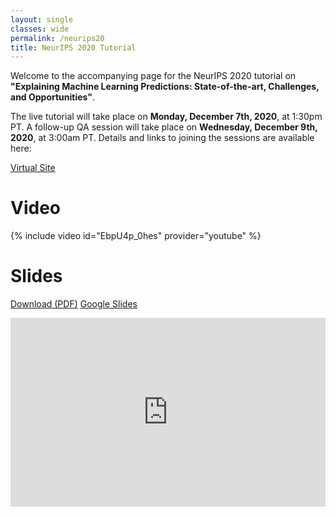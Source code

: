 ```yaml
---
layout: single
classes: wide
permalink: /neurips20
title: NeurIPS 2020 Tutorial
---
```


Welcome to the accompanying page for the NeurIPS 2020 tutorial on **"Explaining Machine Learning Predictions: State-of-the-art, Challenges, and Opportunities"**.

The live tutorial will take place on **Monday, December 7th, 2020**, at 1:30pm PT. A follow-up QA session will take place on **Wednesday, December 9th, 2020**, at 3:00am PT. Details and links to joining the sessions are available here:

<a class="btn btn--primary" href="https://neurips.cc/virtual/2020/public/tutorial_59e711d152de7bec7304a8c2ecaf9f0f.html">Virtual Site</a>



# Video

{% include video id="EbpU4p_0hes" provider="youtube" %}

<!-- <iframe width="560" height="315" src="https://www.youtube.com/embed/EbpU4p_0hes" frameborder="0" allow="accelerometer; autoplay; clipboard-write; encrypted-media; gyroscope; picture-in-picture" allowfullscreen></iframe> -->

# Slides

<a class="btn btn--primary" href="assets/files/explainml-tutorial-neurips20.pdf">Download (PDF)</a>
<a class="btn btn--info" href="https://docs.google.com/presentation/d/e/2PACX-1vRXRfXCI_tuynZHD6wkoHO2TNh3WVPK1Q0IkEzWdHAtzm5jEEbMWbvS5eAvFeJuFS0IO01qLMGi7diT/pub?start=false&loop=false&delayms=3000">Google Slides</a>

<div style="position: relative;    width: 100%;    padding-top: 60%;    overflow: hidden;">
    <iframe src="https://docs.google.com/presentation/d/e/2PACX-1vRXRfXCI_tuynZHD6wkoHO2TNh3WVPK1Q0IkEzWdHAtzm5jEEbMWbvS5eAvFeJuFS0IO01qLMGi7diT/embed?start=false&loop=false&delayms=3000" frameborder="0" width="640" height="389" allowfullscreen="true" mozallowfullscreen="true" webkitallowfullscreen="true" style="position: absolute;    top: 0;    left: 0;    width: 100%;    height: 100%;"></iframe>

</div>